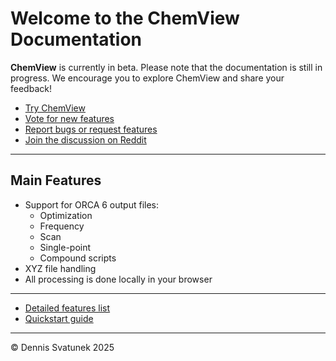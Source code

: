 # Welcome to the ChemView Documentation

**ChemView** is currently in beta. Please note that the documentation is still in progress. We encourage you to explore ChemView and share your feedback!

- <a href="https://chem-view.svatunek-lab.com/" target="_blank" rel="noopener">Try ChemView</a>
- <a href="https://chem-view-voting.svatunek-lab.com/" target="_blank" rel="noopener">Vote for new features</a>
- <a href="https://github.com/Svatunek-Lab/chemview-docs/issues" target="_blank" rel="noopener">Report bugs or request features</a>
- <a href="https://www.reddit.com/r/ChemView/" target="_blank" rel="noopener">Join the discussion on Reddit</a>

---

## Main Features

- Support for ORCA 6 output files:
    - Optimization
    - Frequency
    - Scan
    - Single-point
    - Compound scripts
- XYZ file handling
- All processing is done locally in your browser

---

- [Detailed features list](features)
- [Quickstart guide](quickstart)

---

&copy; Dennis Svatunek 2025
